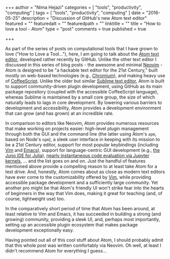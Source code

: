 +++
author = "Nima Hejazi"
categories = [ "tools", "productivity", "computing" ]
tags = [ "tools", "productivity", "computing" ]
date = "2016-05-25"
description = "Discussion of GitHub's new Atom text editor"
featured = ""
featuredalt = ""
featuredpath = ""
linktitle = ""
title = "How to love a tool - Atom"
type = "post"
comments = true
published = true

+++

As part of the series of posts on computational tools that I have grown to love 
("How to Love a Tool..."), here, I am going to talk about the [Atom text
editor](https://atom.io/), developed rather recently by GitHub. Unlike the other
text editor I discussed in this series of blog posts - the awesome and minimal
[Neovim](https://neovim.io/) - Atom is designed to be "a hackable text editor
for the 21st Century," built mostly on web-based technologies (e.g.,
[Chromium](https://en.wikipedia.org/wiki/Chromium_(web_browser))), and making
heavy use of [CoffeeScript](http://coffeescript.org/). Unlike the older but
similar [Sublime text editor](https://www.sublimetext.com/), Atom is built to
support community-driven plugin development, using GitHub as its main package
repository (coupled with the accessible CoffeeScript language), whereas Sublime
is maintained by a small core group, the size of which naturally leads to lags
in core development. By lowering various barriers to development and
accessibility, Atom provides a development environment that can grow (and has
grown) at an incredible rate.

In comparison to editors like Neovim, Atom provides numerous resources that make
working on projects easier: high-level plugin management through both the GUI
and the command line (the latter using Atom's `apm`, based on Node's `npm`), a
sleek user interface in keeping with its mission to be a 21st Century editor,
support for most popular keybindings (including
[Vim](https://atom.io/packages/vim-mode) and
[Emacs](https://atom.io/packages/atomic-emacs)), support for language-centric
GUI development (e.g., [the Juno IDE for Julia](http://junolab.org/)),
[nearly instantaneous code evaluation via Jupyter
kernels](https://atom.io/packages/hydrogen), ... and the list goes on and on.
Just the handful of features mentioned above provide a compelling reason to at
least take Atom for a test drive. And, honestly, Atom comes about as close as
modern text editors have ever come to the customizability offered by
[Vim](http://www.vim.org/), while providing accessible package development and a
sufficiently large community. Yet another pro might be that Atom's friendly UI
won't strike fear into the hearts of beginners in the way that Vim does, making
it great for teaching (and, of course, lightweight use) too.

In the comparatively short period of time that Atom has been around, at least
relative to Vim and Emacs, it has succeeded in building a strong (and growing)
community, providing a sleek UI, and, perhaps most importantly, setting up an
accessible plugin ecosystem that makes package development exceptionally easy.

Having pointed out all of this cool stuff about Atom, I should probably admit
that this whole post was written comfortably via Neovim. Oh well, at least I
didn't recommend Atom for everything I guess...

